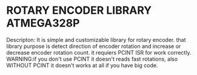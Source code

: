 ROTARY ENCODER LIBRARY ATMEGA328P
==================================

Descripton:
    It is simple and customizable library for rotary encoder.
that library purpose is detect direction of encoder rotation
and increase or decrease encoder rotation count. it requiers 
PCINT ISR for work correctly.
    WARNING:if you don't use PCINT it doesn't reads fast rotations, 
also WITHOUT PCINT it doesn't works at all if you have big code.


